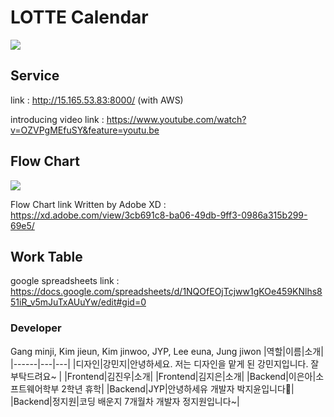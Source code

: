 # LOTTE Calendar

<img src="https://user-images.githubusercontent.com/63117632/95637964-24b03300-0ace-11eb-83c5-6e9a8311aff4.png">

## Service

link : http://15.165.53.83:8000/ (with AWS)

introducing video link : https://www.youtube.com/watch?v=OZVPgMEfuSY&feature=youtu.be

## Flow Chart

<img src="https://user-images.githubusercontent.com/63117632/95637803-9fc51980-0acd-11eb-936a-1bd932d51ba9.png">

Flow Chart link Written by Adobe XD : https://xd.adobe.com/view/3cb691c8-ba06-49db-9ff3-0986a315b299-69e5/

## Work Table

google spreadsheets link : https://docs.google.com/spreadsheets/d/1NQOfEOjTcjww1gKOe459KNlhs851iR_v5mJuTxAUuYw/edit#gid=0

### Developer

Gang minji, Kim jieun, Kim jinwoo, JYP, Lee euna, Jung jiwon
|역할|이름|소개|
|------|---|---|
|디자인|강민지|안녕하세요. 저는 디자인을 맡게 된 강민지입니다. 잘부탁드려요~ |
|Frontend|김진우|소개|
|Frontend|김지은|소개|
|Backend|이은아|소프트웨어학부 2학년 휴학|
|Backend|JYP|안녕하세유 개발자 박지윤입니다👻|
|Backend|정지원|코딩 배운지 7개월차 개발자 정지원입니다~|
